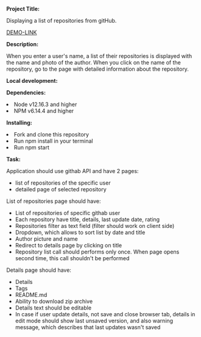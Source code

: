<b>Project Title:</b>

Displaying a list of repositories from gitHub.

[DEMO-LINK](https://bogdan-kotsupey.github.io/git-api/)

<b>Description:</b>

When you enter a user's name, a list of their repositories is displayed with the name and photo of the author.
When you click on the name of the repository, go to the page with detailed information about the repository.

<b>Local development:</b>

<b>Dependencies:</b>

<li>Node v12.16.3 and higher</li>
<li>NPM v6.14.4 and higher</li>

<b>Installing:</b>

<li>Fork and clone this repository</li>
<li>Run npm install in your terminal</li>
<li>Run npm start</li>


<b>Task:</b> 


Application should use githab API and have 2 pages:
- list of repositories of the specific user
- detailed page of selected repository

List of repositories page should have:
- List of repositories of specific githab user
- Each repository have title, details, last update date, rating
- Repositories filter as text field (filter should work on client side)
- Dropdown, which allows to sort list by date and title
- Author picture and name
- Redirect to details page by clicking on title
- Repository list call should performs only once. When page opens second time, this call shouldn't be performed

Details page should have:
- Details
- Tags
- README.md
- Ability to download zip archive
- Details text should be editable
- In case if user update details, not save and close browser tab, details in edit mode should show last unsaved version, and also warning message, which describes that last updates wasn't saved
